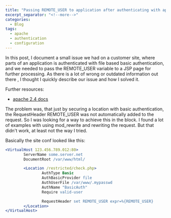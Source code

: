 ```yaml
---
title: "Passing REMOTE_USER to application after authenticating with apache basic authentication"
excerpt_separator: "<!--more-->"
categories:
  - Blog
tags:
  - apache
  - authentication
  - configuration
---
```


In this post, I document a small issue we had on a customer site, where parts of an application is authenticated with file based basic authentication, and we needed to pass the REMOTE_USER variable to a JSP page for further processing. As there is a lot of wrong or outdated information out there , I thought I quickly describe our issue and how I solved it.

<!--more-->

Further resources:
* [apache 2.4 docs](https://httpd.apache.org/docs/2.4/)

The problem was, that just by securing a location with basic authentication, the RequestHeader REMOTE_USER was not automatically added to the request. So I was looking for a way to achieve this in the <Location> block. I found a lot of examples with using mod_rewrite and rewriting the request. But that didn't work, at least not the way I tried.

Basically the site conf looked like this:
```apache
<VirtualHost 123.456.789.012:80>
        ServerName some.server.net
        DocumentRoot /var/www/html/

        <Location /restricted/check.php>
                AuthType Basic
                AuthBasicProvider file
                AuthUserFile /var/www/.mypasswd
                AuthName "BasicAuth"
                Require valid-user

                RequestHeader set REMOTE_USER expr=%{REMOTE_USER}
        </Location>
</VirtualHost>
```

